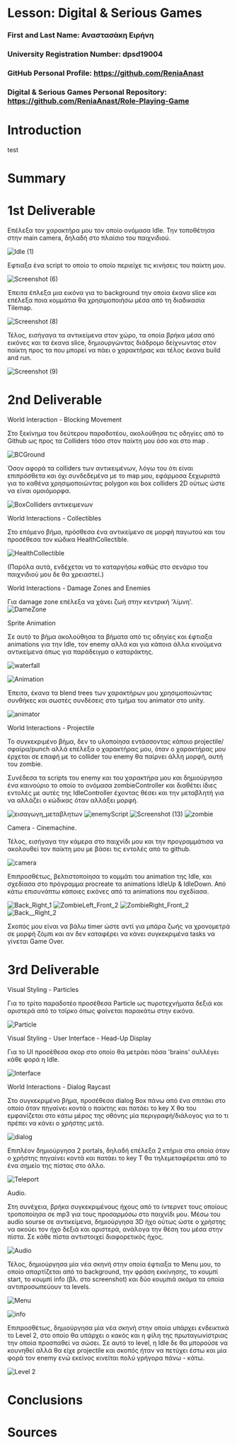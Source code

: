# Lesson: Digital & Serious Games

### First and Last Name: Αναστασάκη Ειρήνη 
### University Registration Number: dpsd19004
### GitHub Personal Profile: https://github.com/ReniaAnast
### Digital & Serious Games Personal Repository: https://github.com/ReniaAnast/Role-Playing-Game

# Introduction

test

# Summary


# 1st Deliverable

Επέλεξα τον χαρακτήρα μου τον οποίο ονόμασα Idle. Την τοποθέτησα στην main camera, δηλαδή στο πλαίσιο του παιχνιδιού.

![Idle (1)](https://user-images.githubusercontent.com/101414210/201417441-efa28945-cfc5-4746-b35e-03a532a424d3.png)


Εφτιαξα ένα script το οποίο το οποίο περιείχε τις κινήσεις του παίκτη μου.

![Screenshot (6)](https://user-images.githubusercontent.com/101414210/201415742-0c7adba5-0d6f-4d23-84a6-1096a7795614.png)

Έπειτα έπλεξα μια εικόνα για το background την οποία έκανα slice και επέλεξα ποια κομμάτια θα χρησιμοποιήσω μέσα από τη διαδικασία Tilemap.

![Screenshot (8)](https://user-images.githubusercontent.com/101414210/201415852-08d29f3a-3f12-4231-bf67-18e62b0aa4a9.png)

  Τέλος, εισήγαγα τα αντικείμενα στον χώρο, τα οποία βρήκα μέσα από εικόνες και τα έκανα slice, δημιουργώντας διάδρομο δείχνωντας στον παίκτη προς τα που μπορεί να πάει ο χαρακτήρας και τέλος έκανα build and run.
  
  ![Screenshot (9)](https://user-images.githubusercontent.com/101414210/201415919-40bbff9d-c67a-4b98-b492-0302e986bffb.png)


# 2nd Deliverable

World Interaction - Blocking Movement

Στο ξεκίνημα του δεύτερου παραδοτέου, ακολούθησα τις οδηγίες από το Github ως προς τα Colliders τόσο στον παίκτη μου όσο και στο map .

![BCGround](https://user-images.githubusercontent.com/101414210/207139840-b4e1fad3-2d33-4356-a381-27f7938ff1e1.png)


Όσον αφορά τα colliders των αντικειμένων, λόγω του ότι είναι επιπρόσθετα και όχι συνδεδεμένα με το map μου, εφάρμοσα ξεχωριστά για το καθένα χρησιμοποιώντας polygon και box colliders 2D ούτως ώστε να είναι ομοιόμορφα.

![BoxColliders αντικειμενων](https://user-images.githubusercontent.com/101414210/207139759-e2b83288-840a-445d-b612-e10515c1fbf7.png)

 World Interactions - Collectibles
 
Στο επόμενο βήμα, πρόσθεσα ένα αντικείμενο σε μορφή παγωτού και του προσέθεσα τον κώδικα HealthCollectible.

![HealthCollectible](https://user-images.githubusercontent.com/101414210/207149601-b58c5684-1c22-45ec-8cd9-ce92ea03c687.png)

(Παρόλα αυτά, ενδέχεται να το καταργήσω καθώς στο σενάριο του παιχνιδιού μου δε θα χρειαστεί.)

World Interactions - Damage Zones and Enemies

Για damage zone επέλεξα να χάνει ζωή στην κεντρική 'λίμνη'. 
![DameZone](https://user-images.githubusercontent.com/101414210/207157403-de9282af-08ff-446b-ad7f-a613db93a9d4.png)

Sprite Animation

Σε αυτό το βήμα ακολούθησα τα βήματα από τις οδηγίες και έφτιαξα animations για την Idle, τον enemy αλλά και για κάποια άλλα κινούμενα αντικείμενα όπως για παράδειγμα ο καταράκτης.

![waterfall](https://user-images.githubusercontent.com/101414210/207157936-fc3747cc-7c35-4f75-a3dc-646620c818fc.png)

![Animation](https://user-images.githubusercontent.com/101414210/207157956-df58b9ab-3d75-42a4-a02c-c6d8a5d6ff96.png)

Έπειτα, έκανα τα blend trees των χαρακτήρων μου χρησιμοποιώντας συνθήκες και σωστές συνδέσεις στο τμήμα του animator στο unity.

![animator](https://user-images.githubusercontent.com/101414210/207158454-70ee7afd-4f21-4469-98da-ce79787fbd9a.png)

World Interactions - Projectile 

Το συγκεκριμένο βήμα, δεν το υλοποίησα εντάσσοντας κάποιο projectile/σφαίρα/punch αλλά επέλεξα ο χαρακτήρας μου, όταν ο χαρακτήρας μου έρχεται σε επαφή με το collider του enemy θα παίρνει άλλη μορφή, αυτή του zombie.

Συνέδεσα τα scripts του enemy και του χαρακτήρα μου και δημιούργησα ένα καινούριο το οποίο το ονόμασα zombieController και διαθέτει ίδιες εντολές με αυτές της IdleController έχοντας θέσει και την μεταβλητή για να αλλάζει ο κώδικας όταν αλλάξει μορφή.

![εισαγωγη_μεταβλητων](https://user-images.githubusercontent.com/101414210/207160545-ff824111-b8f7-4b73-9624-ce9d8c428c03.png)
![enemyScript](https://user-images.githubusercontent.com/101414210/207160551-c70f2527-ff13-4db6-8c8c-560bd521f837.png)
![Screenshot (13)](https://user-images.githubusercontent.com/101414210/207160552-9c15425f-8fa1-455c-b2a0-d004fa27364a.png)
![zombie](https://user-images.githubusercontent.com/101414210/207160554-cb17998f-931e-4a71-b1e5-6bffbb49c342.png)

 Camera - Cinemachine.
 
 Τέλος, εισήγαγα την κάμερα στο παιχνίδι μου και την προγραμμάτισα να ακολουθεί τον παίκτη μου με βάσει τις εντολές από το github.
 
![camera](https://user-images.githubusercontent.com/101414210/207161776-1cdbad57-f005-4811-9b92-e5e2ace5f66f.png)


Επιπροσθέτως, βελτιστοποίησα το κομμάτι του animation της Idle, και σχεδίασα στο πρόγραμμα procreate τα animations IdleUp & IdleDown.
Από κάτω επισυνάπτω κάποιες εικόνες από τα animations που σχεδίασα.

![Back_Right_1](https://user-images.githubusercontent.com/101414210/207162567-fa258bda-4353-40b6-98b4-6cfe4c534097.png)
![ZombieLeft_Front_2](https://user-images.githubusercontent.com/101414210/207162572-0bbbcf24-9e1f-473a-9782-aaabfb3524b8.png)
![ZombieRight_Front_2](https://user-images.githubusercontent.com/101414210/207162548-ce15e528-2e10-4e8a-a2d4-669b5d355596.png)
![Back__Right_2](https://user-images.githubusercontent.com/101414210/207162560-c5298334-5e61-46ef-9cca-f9328bb08268.png)

Σκοπός μου είναι να βάλω timer ώστε αντί για μπάρα ζωής να χρονομετρά σε μορφή ζόμπι και αν δεν καταφέρει να κάνει συγκεκριμένα tasks να γίνεται Game Over.


# 3rd Deliverable 

 Visual Styling - Particles
 
 Για το τρίτο παραδοτέο προσέθεσα Particle ως πυροτεχνήματα δεξιά και αριστερά από το τσίρκο όπως φαίνεται παρακάτω στην εικόνα.
 
 ![Particle](https://user-images.githubusercontent.com/101414210/212232163-6caff0f2-a792-49a0-a998-c35af7c1b737.png)

 Visual Styling - User Interface - Head-Up Display
 
 Για το UI προσέθεσα σκορ στο οποίο θα μετράει πόσα 'brains' συλλέγει κάθε φορά η Idle.
 
 ![Interface](https://user-images.githubusercontent.com/101414210/212232417-9804ee91-3e30-4b97-b063-cecab3840d26.png)

 World Interactions - Dialog Raycast

 Στο συγκεκριμένο βήμα, προσέθεσα dialog Box πάνω από ένα σπιτάκι στο οποίο όταν πηγαίνει κοντά ο παίκτης και πατάει το key X θα του εμφανίζεται στο κάτω μέρος της οθόνης μία περιγραφή/διάλογος για το τι πρέπει να κάνει ο χρήστης μετά.
 
 ![dialog](https://user-images.githubusercontent.com/101414210/212232747-43cdb375-8493-4973-a948-d8d3c60d2bae.png)

Επιπλέον δημιούργησα 2 portals, δηλαδή επέλεξα 2 κτήρια στα οποία όταν ο χρήστης πηγαίνει κοντά και πατάει το key T θα τηλεμεταφέρεται από το ένα σημείο της πίστας στο άλλο.

![Teleport](https://user-images.githubusercontent.com/101414210/212233710-21a37e38-cb07-4c9a-a645-d1d5493349db.png)


 Audio.
 
 Στη συνέχεια, βρήκα συγκεκριμένους ήχους από το ίντερνετ τους οποίους τροποποίησα σε mp3 για τους προσαρμόσω στο παιχνίδι μου. Μέσω του audio sourse σε αντικείμενα, δημιούργησα 3D ήχο ούτως ώστε ο χρήστης να ακούει τον ήχο δεξιά και αριστερά, ανάλογα την θέση του μέσα στην πίστα. Σε κάθε πίστα αντιστοιχεί διαφορετικός ήχος.
 
 ![Audio](https://user-images.githubusercontent.com/101414210/212233114-0771fa22-8f62-4b20-9a88-350b96c6c501.png)

Τέλος, δημιούργησα μία νέα σκηνή στην οποία έφτιαξα το Menu μου, το οποίο απαρτίζεται από το background, την φράση εκκίνησης, το κουμπί start, το κουμπί info (βλ. στο screenshot) και δύο κουμπιά ακόμα τα οποία αντιπροσωπεύουν τα levels. 

![Menu](https://user-images.githubusercontent.com/101414210/212233353-a7dc6d38-e4f2-4867-8ba9-510dd26428d3.png)

![info](https://user-images.githubusercontent.com/101414210/212233564-0ee480d4-14f5-4110-9308-bc00ca629b92.png)

Επιπροσθέτως, δημιούργησα μία νέα σκηνή στην οποία υπάρχει ενδεικτικά το Level 2, στο οποίο θα υπάρχει ο κακός και η φίλη της πρωταγωνίστριας την οποία προσπαθεί να σώσει. Σε αυτό το level, η Idle δε θα μπορούσε να κουνηθεί αλλά θα είχε projectile και σκοπός ήταν να πετύχει έστω και μία φορά τον enemy ενώ εκείνος κινείται πολύ γρήγορα πάνω - κάτω.

![Level 2](https://user-images.githubusercontent.com/101414210/212234197-1dcc063c-ae9f-4255-aa22-ebea699cf77e.png)


# Conclusions


# Sources
